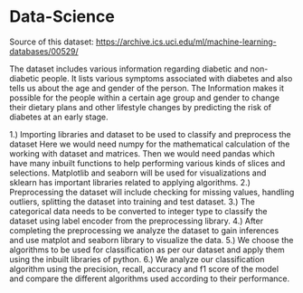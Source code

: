 # Data-Science

Source of this dataset:
https://archive.ics.uci.edu/ml/machine-learning-databases/00529/


The dataset includes various information regarding diabetic and non-diabetic people. It lists various
symptoms associated with diabetes and also tells us about the age and gender of the person.
The Information makes it possible for the people within a certain age group and gender to change their
dietary plans and other lifestyle changes by predicting the risk of diabetes at an early stage.



1.) Importing libraries and dataset to be used to classify and preprocess the dataset Here we would
need numpy for the mathematical calculation of the working with dataset and matrices. Then we
would need pandas which have many inbuilt functions to help performing various kinds of slices
and selections. Matplotlib and seaborn will be used for visualizations and sklearn has important
libraries related to applying algorithms.
2.) Preprocessing the dataset will include checking for missing values, handling outliers, splitting
the dataset into training and test dataset.
3.) The categorical data needs to be converted to integer type to classify the dataset using label
encoder from the preprocessing library.
4.) After completing the preprocessing we analyze the dataset to gain inferences and use matplot
and seaborn library to visualize the data.
5.) We choose the algorithms to be used for classification as per our dataset and apply them using
the inbuilt libraries of python.
6.) We analyze our classification algorithm using the precision, recall, accuracy and f1 score of the
model and compare the different algorithms used according to their performance.
